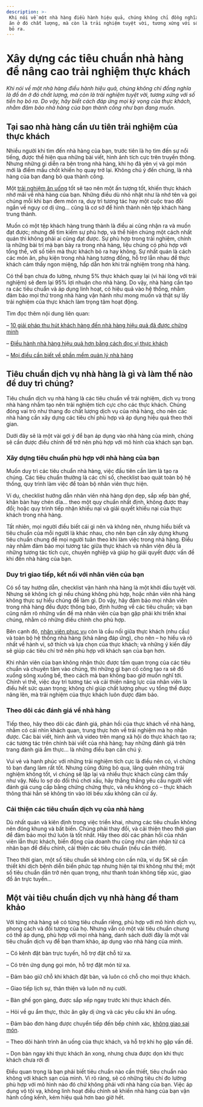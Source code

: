 ```yaml
---
description: >-
 Khi nói về một nhà hàng điều hành hiệu quả, chúng không chỉ đồng nghĩa là đồ
 ăn ở đó chất lượng, mà còn là trải nghiệm tuyệt vời, tương xứng với số tiền họ
 bỏ ra.
---
```


# Xây dựng các tiêu chuẩn nhà hàng để nâng cao trải nghiệm thực khách

_Khi nói về một nhà hàng điều hành hiệu quả, chúng không chỉ đồng nghĩa là đồ ăn ở đó chất lượng, mà còn là trải nghiệm tuyệt vời, tương xứng với số tiền họ bỏ ra. Do vậy, hãy biết cách đáp ứng mọi kỳ vọng của thực khách, nhằm đảm bảo nhà hàng của bạn thành công như bạn đang muốn._

## Tại sao nhà hàng cần ưu tiên trải nghiệm của thực khách

Nhiều người khi tìm đến nhà hàng của bạn, trước tiên là họ tìm đến sự nổi tiếng, được thể hiện qua những bài viết, hình ảnh tích cực trên truyền thông. Nhưng những gì diễn ra bên trong nhà hàng, khi họ đã yên vị và gọi món mới là điểm mấu chốt khiến họ quay trở lại. Không chú ý đến chúng, là nhà hàng của bạn đang bỏ qua thành công.

Một [trải nghiệm ăn uống](https://bluejaypos.vn/article/4-giai-phap-cong-nghe-de-dam-bao-trai-nghiem-khach-hang-va-giu-chan-nhan-vien-cho-cac-nha-hang-213) tốt sẽ tạo nên một ấn tượng tốt, khiến thực khách nhớ mãi về nhà hàng của bạn. Những điều dù nhỏ nhặt như là nhớ tên và gọi chúng mỗi khi bạn đem món ra, duy trì tương tác hay một cuộc trao đổi ngắn về nguy cơ dị ứng… cũng là cơ sở để hình thành nên tệp khách hàng trung thành.

Muốn có một tệp khách hàng trung thành là điều ai cũng nhận ra và muốn đạt được; nhưng để tìm kiếm sự phù hợp, và thể hiện chúng một cách nhất quán thì không phải ai cũng đạt được. Sự phù hợp trong trải nghiệm, chính là những bài trí mà bạn bày ra trong nhà hàng, liệu chúng có phù hợp với tổng thể, với số tiền mà thực khách bỏ ra hay không. Sự nhất quán là cách các món ăn, phụ kiện trong nhà hàng tương đồng, hỗ trợ lẫn nhau để thực khách cảm thấy ngon miệng, hấp dẫn hơn khi trải nghiệm trong nhà hàng.

Có thể bạn chưa đo lường, nhưng 5% thực khách quay lại (vì hài lòng với trải nghiệm) sẽ đem lại 95% lợi nhuận cho nhà hàng. Do vậy, nhà hàng cần tạo ra các tiêu chuẩn và áp dụng linh hoạt, có hiệu quả vào hệ thống, nhằm đảm bảo mọi thứ trong nhà hàng vận hành như mong muốn và thật sự lấy trải nghiệm của thực khách làm trọng tâm hoạt động.

Tìm đọc thêm nội dung liên quan:

– [10 giải pháp thu hút khách hàng đến nhà hàng hiệu quả đã được chứng minh](https://bluejaypos.vn/article/10-cach-de-thu-hut-khach-hang-den-nha-hang-hieu-qua-da-duoc-chung-minh-210)

– [Điều hành nhà hàng hiệu quả hơn bằng cách đọc vị thực khách](https://bluejaypos.vn/article/dieu-hanh-nha-hang-hieu-qua-bang-doc-vi-thuc-khach-232)

– [Mọi điều cần biết về phần mềm quản lý nhà hàng](https://bluejaypos.vn/article/moi-dieu-can-biet-ve-phan-mem-quan-ly-nha-hang-197)

## Tiêu chuẩn dịch vụ nhà hàng là gì và làm thế nào để duy trì chúng?

Tiêu chuẩn dịch vụ nhà hàng là các tiêu chuẩn về trải nghiệm, dịch vụ trong nhà hàng nhằm tạo nên trải nghiệm tích cực cho các thực khách. Chúng đóng vai trò như thang đo chất lượng dịch vụ của nhà hàng, cho nên các nhà hàng cần xây dựng các tiêu chí phù hợp và áp dụng hiệu quả theo thời gian.

Dưới đây sẽ là một vài gợi ý để bạn áp dụng vào nhà hàng của mình, chúng sẽ cần được điều chỉnh để trở nên phù hợp với mô hình của khách sạn bạn.

### Xây dựng tiêu chuẩn phù hợp với nhà hàng của bạn

Muốn duy trì các tiêu chuẩn nhà hàng, việc đầu tiên cần làm là tạo ra chúng. Các tiêu chuẩn thường là các chỉ số, checklist bao quát toàn bộ hệ thống, quy trình làm việc để toàn bộ nhân viên thực hiện.

Ví dụ, checklist hướng dẫn nhân viên nhà hàng dọn dẹp, sắp xếp bàn ghế, khăn bàn hay chén dĩa… theo một quy chuẩn nhất định, không được thay đổi; hoặc quy trình tiếp nhận khiếu nại và giải quyết khiếu nại của thực khách trong nhà hàng.

Tất nhiên, mọi người điều biết cái gì nên và không nên, nhưng hiểu biết và tiêu chuẩn của mỗi người là khác nhau, cho nên bạn cần xây dựng khung tiêu chuẩn chung để mọi người tuân theo khi làm việc trong nhà hàng. Điều này nhằm đảm bảo mọi tương tác giữa thực khách và nhân viên đều là những tương tác tích cực, chuyên nghiệp và giúp họ giải quyết được vấn đề khi đến nhà hàng của bạn.

### Duy trì giao tiếp, kết nối với nhân viên của bạn

Có sổ tay hướng dẫn, checklist vận hành nhà hàng là một khởi đầu tuyệt vời. Nhưng sẽ không ích gì nếu chúng không phù hợp, hoặc nhân viên nhà hàng không thực sự hiểu chúng để làm gì. Do vậy, hãy đảm bảo mọi nhân viên trong nhà hàng đều được thông báo, định hướng về các tiêu chuẩn; và bạn cũng nắm rõ những vấn đề mà nhân viên của bạn gặp phải khi triển khai chúng, nhằm có những điều chỉnh cho phù hợp.

Bên cạnh đó, [nhân viên phục vụ](https://bluejaypos.vn/article/bien-nhung-thach-thuc-ve-nhan-su-cua-nha-hang-thanh-co-hoi-214) còn là cầu nối giữa thực khách (nhu cầu) và toàn bộ hệ thống nhà hàng (khả năng đáp ứng), cho nên – họ hiểu và rõ nhất về hành vi, sở thích và lựa chọn của thực khách; và những ý kiến đấy sẽ giúp các tiêu chí trở nên phù hợp với khách sạn của bạn hơn.

Khi nhân viên của bạn không nhận thức được tầm quan trọng của các tiêu chuẩn và chuyên tâm vào chúng, thì những gì bạn cố công tạo ra sẽ đổ xuống sông xuống bể, theo cách mà bạn không bao giờ muốn nghĩ tới. Chính vì thế, việc duy trì tương tác và cải thiện năng lực của nhân viên là điều hết sức quan trọng; không chỉ giúp chất lượng phục vụ tổng thể được nâng lên, mà trải nghiệm của thực khách luôn được đảm bảo.

### Theo dõi các đánh giá về nhà hàng

Tiếp theo, hãy theo dõi các đánh giá, phản hồi của thực khách về nhà hàng, nhằm có cái nhìn khách quan, trung thực hơn về trải nghiệm mà họ nhận được. Các bài viết, hình ảnh và video trên mạng xã hội do thực khách tạo ra; các tương tác trên chính bài viết của nhà hàng; hay những đánh giá trên trang đánh giá ẩm thực… là những điều bạn cần chú ý.

Vui vẻ và hạnh phúc với những trải nghiệm tích cực là điều nên có, vì chứng tỏ bạn đang làm rất tốt. Nhưng cũng đừng bỏ qua, lãng quên những trải nghiệm không tốt, vì chúng sẽ lặp lại và nhiều thực khách cũng cảm thấy như vậy. Nếu lo sợ do đối thủ chơi xấu, hãy thẳng thắng yêu cầu người viết đánh giá cung cấp bằng chứng chứng thực, và nếu không có – thực khách thông thái hẳn sẽ không tin vào lời bêu xấu không căn cứ ấy.

### Cải thiện các tiêu chuẩn dịch vụ của nhà hàng

Dù nhất quán và kiên định trong việc triển khai, nhưng các tiêu chuẩn không nên đóng khung và bất biến. Chúng phải thay đổi, và cải thiện theo thời gian để đảm bảo mọi thứ luôn là tốt nhất. Hãy theo dõi các phản hồi của nhân viên lẫn thực khách, biến động của doanh thu cũng như cảm nhận từ cá nhân bạn để điều chỉnh, cải thiện các tiêu chuẩn (nếu cần thiết).

Theo thời gian, một số tiêu chuẩn sẽ không còn cần nữa, ví dụ 5K sẽ cần thiết khi dịch bệnh diễn biến phức tạp nhưng hiện tại thì không như thế; một số tiêu chuẩn dần trở nên quan trọng, như thanh toán không tiếp xúc, giao đồ ăn trực tuyến…

## Một vài tiêu chuẩn dịch vụ nhà hàng để tham khảo

Với từng nhà hàng sẽ có từng tiêu chuẩn riêng, phù hợp với mô hình dịch vụ, phong cách và đối tượng của họ. Nhưng vẫn có một vài tiêu chuẩn chung có thể áp dụng, phù hợp với mọi nhà hàng, danh sách dưới đây là một vài tiêu chuẩn dịch vụ để bạn tham khảo, áp dụng vào nhà hàng của mình.

– Có kênh đặt bàn trực tuyến, hỗ trợ đặt chỗ từ xa.

– Có trên ứng dụng gọi món, hỗ trợ đặt món từ xa.

– Đảm bảo giữ chỗ khi khách đặt bàn, và luôn có chỗ cho mọi thực khách.

– Giao tiếp lịch sự, thân thiện và luôn nở nụ cười.

– Bàn ghế gọn gàng, được sắp xếp ngay trước khi thực khách đến.

– Hỏi về gu ẩm thực, thức ăn gây dị ứng và các yêu cầu khi ăn uống.

– Đảm bảo đơn hàng được chuyển tiếp đến bếp chính xác, [không giao sai món](https://bluejaypos.vn/article/lam-the-nao-de-giam-thieu-rui-ro-phuc-vu-nham-mon-trong-nha-hang-cua-ban-229).

– Theo dõi hành trình ăn uống của thực khách, và hỗ trợ khi họ gặp vấn đề.

– Dọn bàn ngay khi thực khách ăn xong, nhưng chưa được dọn khi thực khách chưa rời đi

Điều quan trọng là bạn phải biết tiêu chuẩn nào cần thiết, tiêu chuẩn nào không với khách sạn của mình. Vì rõ ràng, sẽ có những tiêu chí đo lường phù hợp với mô hình nào đó chứ không phải với nhà hàng của bạn. Việc áp dụng vô tội vạ, không linh hoạt điều chỉnh sẽ khiến nhà hàng của bạn vận hành cồng kềnh, kém hiệu quả hơn bao giờ hết.
